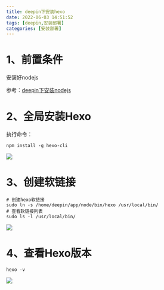 ```yaml
---
title: deepin下安装hexo
date: 2022-06-03 14:51:52
tags: [deepin,安装部署]
categories: [安装部署]
---
```


# 1、前置条件

安装好nodejs

参考：[deepin下安装nodejs](http://192.168.0.198:5080/post/inNodejsByOsDeepin/)

# 2、全局安装Hexo

执行命令：

```shell
npm install -g hexo-cli
```

![](https://img.huangge1199.cn/blog/inHexoByOsDeepin/inHexoByOsDeepin/image-20220603141423311.png)

# 3、创建软链接

```shell
# 创建hexo软链接
sudo ln -s /home/deepin/app/node/bin/hexo /usr/local/bin/
# 查看软链接列表
sudo ls -l /usr/local/bin/
```

![](https://img.huangge1199.cn/blog/inHexoByOsDeepin/inHexoByOsDeepin/image-20220603141527169.png)

# 4、查看Hexo版本

```shell
hexo -v
```

![](https://img.huangge1199.cn/blog/inHexoByOsDeepin/inHexoByOsDeepin/image-20220603141613298.png)
